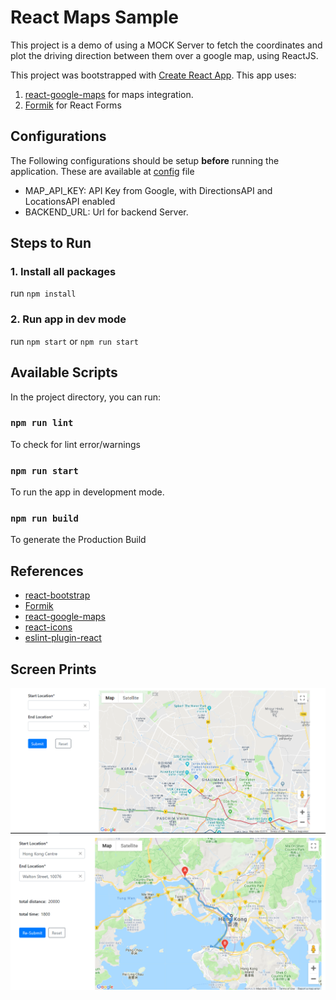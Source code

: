 # React Maps Sample
This project is a demo of using a MOCK Server to fetch the coordinates and plot the driving direction between them over a google map, using ReactJS. 

This project was bootstrapped with [Create React App](https://github.com/facebook/create-react-app).
This app uses: 
1. [react-google-maps](https://tomchentw.github.io/react-google-maps/) for maps integration.
2. [Formik](https://jaredpalmer.com/formik/) for React Forms

## Configurations
The Following configurations should be setup **before** running the application.
These are available at [config](src/config/index.js) file
- MAP_API_KEY: API Key from Google, with DirectionsAPI and LocationsAPI enabled
- BACKEND_URL: Url for backend Server.



## Steps to Run

### 1. Install all packages
run `npm install`

### 2. Run app in dev mode
run `npm start` or `npm run start`

## Available Scripts

In the project directory, you can run:

### `npm run lint`
To check for lint error/warnings

### `npm run start`
To run the app in development mode.

### `npm run build`
To generate the Production Build


## References
- [react-bootstrap](https://react-bootstrap.github.io/)
- [Formik](https://jaredpalmer.com/formik/)
- [react-google-maps](https://tomchentw.github.io/react-google-maps/)
- [react-icons](https://react-icons.netlify.com/)
- [eslint-plugin-react](https://www.npmjs.com/package/eslint-plugin-react)


## Screen Prints

![Screen Print](https://github.com/rohit-khanna/Learn-Web/blob/master/react-maps-sample/screenprints/Landing.PNG)
![Screen Print](https://github.com/rohit-khanna/Learn-Web/blob/master/react-maps-sample/screenprints/Directions.PNG)






